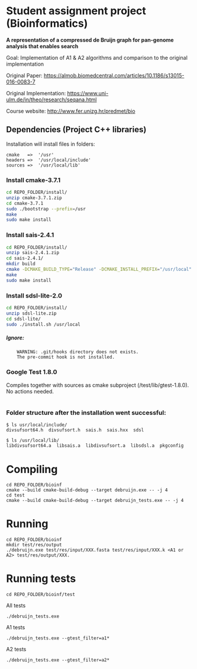 # Student assignment project (Bioinformatics)
**A representation of a compressed de Bruijn graph for pan-genome analysis that enables search**

Goal: Implementation of A1 & A2 algorithms and comparison to the original implementation 

Original Paper: https://almob.biomedcentral.com/articles/10.1186/s13015-016-0083-7

Original Implementation: https://www.uni-ulm.de/in/theo/research/seqana.html

Course website: http://www.fer.unizg.hr/predmet/bio

## Dependencies (Project C++ libraries)
Installation will install files in folders:
```
cmake 	=>  '/usr'
headers =>  '/usr/local/include'
sources =>  '/usr/local/lib'
```

### Install cmake-3.7.1
```sh
cd REPO_FOLDER/install/
unzip cmake-3.7.1.zip
cd cmake-3.7.1
sudo ./bootstrap --prefix=/usr
make
sudo make install
```

### Install sais-2.4.1
```sh
cd REPO_FOLDER/install/
unzip sais-2.4.1.zip
cd sais-2.4.1/
mkdir build
cmake -DCMAKE_BUILD_TYPE="Release" -DCMAKE_INSTALL_PREFIX="/usr/local"
make
sudo make install
```

### Install sdsl-lite-2.0
```sh
cd REPO_FOLDER/install/
unzip sdsl-lite.zip
cd sdsl-lite/
sudo ./install.sh /usr/local
```

##### Ignore:
```
	WARNING: .git/hooks directory does not exists. 
	The pre-commit hook is not installed.
```

### Google Test 1.8.0

Compiles together with sources as cmake subproject (/test/lib/gtest-1.8.0). No actions needed.
#
### Folder structure after the installation went successful:

```
$ ls usr/local/include/
divsufsort64.h  divsufsort.h  sais.h  sais.hxx  sdsl

$ ls /usr/local/lib/
libdivsufsort64.a  libsais.a  libdivsufsort.a  libsdsl.a  pkgconfig
```

# Compiling 

```
cd REPO_FOLDER/bioinf
cmake --build cmake-build-debug --target debruijn.exe -- -j 4
cd test
cmake --build cmake-build-debug --target debruijn_tests.exe -- -j 4
```

# Running
```
cd REPO_FOLDER/bioinf
mkdir test/res/output
./debruijn.exe test/res/input/XXX.fasta test/res/input/XXX.k <A1 or A2> test/res/output/XXX.
```
# Running tests
```
cd REPO_FOLDER/bioinf/test
```
All tests
```
./debruijn_tests.exe
```
A1 tests
```
./debruijn_tests.exe --gtest_filter=a1*
```
A2 tests
```
./debruijn_tests.exe --gtest_filter=a2*
```
